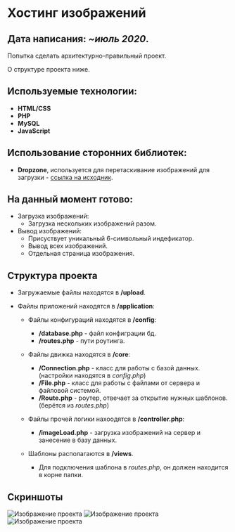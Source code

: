 # Хостинг изображений

## Дата написания: *~июль 2020*.

Попытка сделать архитектурно-правильный проект.

О структуре проекта ниже.

## Используемые технологии:

- **HTML/CSS**
- **PHP**
- **MySQL**
- **JavaScript**

## Использование сторонних библиотек:

- **Dropzone**, используется для перетаскивание изображений для загрузки - [ссылка на исходник](https://github.com/enyo/dropzone).

## На данный момент готово:

- Загрузка изображений:
    - Загрузка нескольких изображений разом.
- Вывод изображений:
    - Присуствует уникальный 6-символьный индефикатор.
    - Вывод всех изображений.
    - Отдельная страница изображения.

## Структура проекта

- Загружаемые файлы находятся в **/upload**.   

- Файлы приложений находятся в **/application**:
    
    - Файлы конфигураций находятся в **/config**:
        - **/database.php** - файл конфиграции бд.
        - **/routes.php** - пути роутинга.

    - Файлы движка находятся в **/core**:
        - **/Connection.php** - класс для работы с базой данных. (настройки находятся в *config.php*)
        - **/File.php** - класс для работы с файлами от сервера и файловой системой.
        - **/Route.php** - роутер, отвечает за открытие нужных шаблонов. (берётся из *routes.php*)
    
    - Файлы прочей логики нахоодятся в **/controller.php**:
        - **/imageLoad.php** - загрузка изображений на сервер и занесение в базу данных.

    - Шаблоны располагаются в **/views**.
        - Для подключения шаблона в *routes.php*, он должен находится в корне папки.


## Скриншоты

![Изображение проекта](https://i.ibb.co/t41Mfz3/1.png)
![Изображение проекта](https://i.ibb.co/2Yr9m5G/2.png)
![Изображение проекта](https://i.ibb.co/M66PNTr/3.png)
